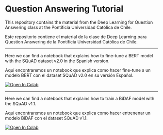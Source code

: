 # Question Answering Tutorial
 
This repository contains the material from the Deep Learning for Question Answering class at the Pontificia Universidad Católica de Chile.

Este repositorio contiene el material de la clase de Deep Learning para Question Answering de la Pontificia Universidad Católica de Chile.

------
Here we can find a notebook that explains how to fine-tune a BERT model with the SQuAD dataset v2.0 in the Spanish version.

Aquí encontraremos un notebook que explica como hacer fine-tune a un modelo BERT con el dataset SQuAD v2.0 en su versión Español.

<a href="https://colab.research.google.com/github/vgaraujov/Question-Answering-Tutorial/blob/master/Question_Answering_BERT_Spanish.ipynb">
  <img src="https://colab.research.google.com/assets/colab-badge.svg" alt="Open In Colab"/>
</a>

------
Here we can find a notebook that explains how to train a BiDAF model with the SQuAD v1.1.

Aquí encontraremos un notebook que explica como hacer entrenenar un modelo BiDAF con el dataset SQuAD v1.1.

<a href="https://colab.research.google.com/github/vgaraujov/Question-Answering-Tutorial/blob/master/Question_Answering_BiDAF.ipynb">
  <img src="https://colab.research.google.com/assets/colab-badge.svg" alt="Open In Colab"/>
</a>
